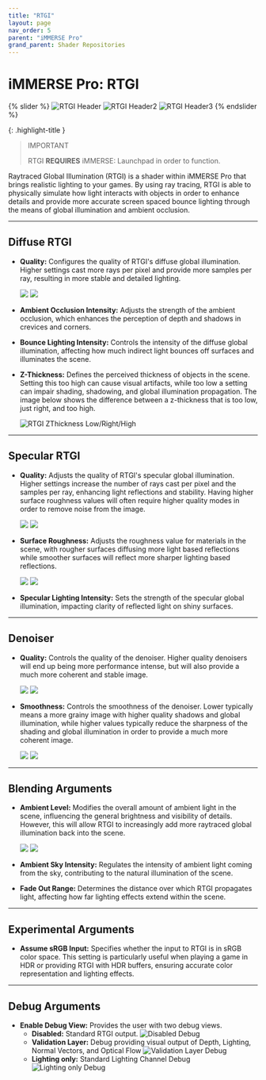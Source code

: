 ```yaml
---
title: "RTGI"
layout: page
nav_order: 5
parent: "iMMERSE Pro"
grand_parent: Shader Repositories
---
```


# iMMERSE Pro: RTGI

<!-- Calls the CSS for the script that runs the sliders on the page -->
<!-- Why this is required, I will never fucking know because I tried everything to possibly get it to work without needing it LMAO -->
<link rel="stylesheet" href="{{ '/assets/css/juxtapose.css' | relative_url }}">

{% slider %}
![RTGI Header](../images/rtgi_header.webp)
![RTGI Header2](../images/rtgi_header2.webp)
![RTGI Header3](../images/rtgi_header3.webp)
{% endslider %}

{: .highlight-title }
>IMPORTANT
>
>RTGI **REQUIRES** iMMERSE: Launchpad in order to function.

Raytraced Global Illumination (RTGI) is a shader within iMMERSE Pro that brings realistic lighting to your games. By using ray tracing, RTGI is able to physically simulate how light interacts with objects in order to enhance details and provide more accurate screen spaced bounce lighting through the means of global illumination and ambient occlusion.

---

## Diffuse RTGI

* **Quality:** Configures the quality of RTGI's diffuse global illumination. Higher settings cast more rays per pixel and provide more samples per ray, resulting in more stable and detailed lighting. 

     <div class="juxtapose" data-mode="horizontal">
     <img src="../images/rtgi_dq_low.webp" data-label="Low Quality">
     <img src="../images/rtgi_dq_ultra.webp" data-label="Ultra Quality">
     </div>

* **Ambient Occlusion Intensity:** Adjusts the strength of the ambient occlusion, which enhances the perception of depth and shadows in crevices and corners.

* **Bounce Lighting Intensity:** Controls the intensity of the diffuse global illumination, affecting how much indirect light bounces off surfaces and illuminates the scene.

* **Z-Thickness:** Defines the perceived thickness of objects in the scene. Setting this too high can cause visual artifacts, while too low a setting can impair shading, shadowing, and global illumination propagation. The image below shows the difference between a z-thickness that is too low, just right, and too high.

    ![RTGI ZThickness Low/Right/High](../images/rtgi_zt_comparison.webp)

---

## Specular RTGI

* **Quality:** Adjusts the quality of RTGI's specular global illumination. Higher settings increase the number of rays cast per pixel and the samples per ray, enhancing light reflections and stability. Having higher surface roughness values will often require higher quality modes in order to remove noise from the image.

     <div class="juxtapose" data-mode="horizontal">
     <img src="../images/rtgi_sq_low.webp" data-label="Low Quality">
     <img src="../images/rtgi_sq_ultra.webp" data-label="Ultra Quality">
     </div>

* **Surface Roughness:** Adjusts the roughness value for materials in the scene, with rougher surfaces diffusing more light based reflections while smoother surfaces will reflect more sharper lighting based reflections.

     <div class="juxtapose" data-mode="horizontal">
     <img src="../images/rtgi_sr_0.000.webp" data-label="0.000">
     <img src="../images/rtgi_sr_0.500.webp" data-label="0.500">
     </div>

* **Specular Lighting Intensity:** Sets the strength of the specular global illumination, impacting clarity of reflected light on shiny surfaces.

---

## Denoiser

* **Quality:** Controls the quality of the denoiser. Higher quality denoisers will end up being more performance intense, but will also provide a much more coherent and stable image.

     <div class="juxtapose" data-mode="horizontal">
     <img src="../images/rtgi_dnq_low.webp" data-label="Low Quality">
     <img src="../images/rtgi_dnq_high.webp" data-label="High Quality">
     </div>

* **Smoothness:** Controls the smoothness of the denoiser. Lower typically means a more grainy image with higher quality shadows and global illumination, while higher values typically reduce the sharpness of the shading and global illumination in order to provide a much more coherent image. 

     <div class="juxtapose" data-mode="horizontal">
     <img src="../images/rtgi_sm_0.000.webp" data-label="0.000">
     <img src="../images/rtgi_sm_0.500.webp" data-label="0.500">
     </div>

---

## Blending Arguments

* **Ambient Level:** Modifies the overall amount of ambient light in the scene, influencing the general brightness and visibility of details. However, this will allow RTGI to increasingly add more raytraced global illumination back into the scene.

     <div class="juxtapose" data-mode="horizontal">
     <img src="../images/rtgi_al_0.000.webp" data-label="0.000">
     <img src="../images/rtgi_al_1.000.webp" data-label="1.000">
     </div>


* **Ambient Sky Intensity:** Regulates the intensity of ambient light coming from the sky, contributing to the natural illumination of the scene.

* **Fade Out Range:** Determines the distance over which RTGI propagates light, affecting how far lighting effects extend within the scene.

---

## Experimental Arguments

* **Assume sRGB Input:** Specifies whether the input to RTGI is in sRGB color space. This setting is particularly useful when playing a game in HDR or providing RTGI with HDR buffers, ensuring accurate color representation and lighting effects.

---

## Debug Arguments

* **Enable Debug View:** Provides the user with two debug views.
    * **Disabled:** Standard RTGI output.
        ![Disabled Debug](../images/rtgi_disabled_ld.webp)
    * **Validation Layer:** Debug providing visual output of Depth, Lighting, Normal Vectors, and Optical Flow
        ![Validation Layer Debug](../images/rtgi_validation_layer_ld.webp)
    * **Lighting only:** Standard Lighting Channel Debug
        ![Lighting only Debug](../images/rtgi_lighting_only_ld.webp)



<!-- Ending script that runs the sliders on the page -->
<script src="{{ '/assets/js/juxtapose.js' | relative_url }}"></script>
<script>
  document.addEventListener('DOMContentLoaded', function () {
    Juxtapose.make();
  });
</script>